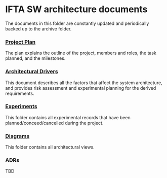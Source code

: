 # IFTA SW architecture documents

The documents in this folder are constantly updated and periodically backed up to the archive folder.

### [Project Plan](./0-ProjectPlan.md)

The plan explains the outline of the project, members and roles, the task planned, and the milestones.

### [Architectural Drivers](./2-ArchitecturalDrivers.md)

This document describes all the factors that affect the system architecture, and provides risk assessment and experimental planning for the derived requirements.

### [Experiments](./experiments/README.md)

This folder contains all experimental records that have been planned/conceed/cancelled during the project.

### [Diagrams](./diagrams)

This folder contains all architectural views.

### ADRs

TBD
